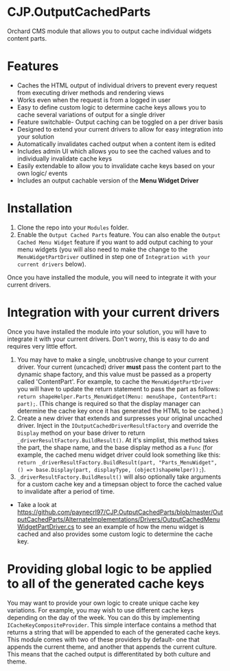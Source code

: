 CJP.OutputCachedParts
=====================

Orchard CMS module that allows you to output cache individual widgets content parts.

Features
========

 * Caches the HTML output of individual drivers to prevent every request from executing driver methods and rendering views
 * Works even when the request is from a logged in user
 * Easy to define custom logic to determine cache keys allows you to cache several variations of output for a single driver
 * Feature switchable- Output caching can be toggled on a per driver basis
 * Designed to extend your current drivers to allow for easy integration into your solution
 * Automatically invalidates cached output when a content item is edited
 * Includes admin UI which allows you to see the cached values and to individually invalidate cache keys
 * Easily extendable to allow you to invalidate cache keys based on your own logic/ events
 * Includes an output cachable version of the **Menu Widget Driver**

Installation
============

 1. Clone the repo into your `Modules` folder.
 2. Enable the `Output Cached Parts` feature. You can also enable the `Output Cached Menu Widget` feature if you want to add output caching to your menu widgets (you will also need to make the change to the `MenuWidgetPartDriver` outlined in step one of `Integration with your current drivers` below).

Once you have installed the module, you will need to integrate it with your current drivers.

Integration with your current drivers
=====================================

Once you have installed the module into your solution, you will have to integrate it with your current drivers. Don't worry, this is easy to do and requires very little effort.

 1. You may have to make a single, unobtrusive change to your current driver. Your current (uncached) driver **must** pass the content part to the dynamic shape factory, and this value must be passed as a property called 'ContentPart'. For example, to cache the `MenuWidgetPartDriver` you will have to update the return statement to pass the part as follows: `return shapeHelper.Parts_MenuWidget(Menu: menuShape, ContentPart: part);`. (This change is required so that the display manager can determine the cache key once it has generated the HTML to be cached.)
 2. Create a new driver that extends and surpresses your original uncached driver. Inject in the `IOutputCachedDriverResultFactory` and override the `Display` method on your base driver to return `_driverResultFactory.BuildResult()`. At it's simplist, this method takes the part, the shape name, and the base display method as a `Func` (for example, the cached menu widget driver could look something like this: `return _driverResultFactory.BuildResult(part, "Parts_MenuWidget", () => base.Display(part, displayType, (object)shapeHelper));`).
 3. `_driverResultFactory.BuildResult()` will also optionally take arguments for a custom cache key and a timepsan object to force the cached value to invalidate after a period of time.
 

 * Take a look at https://github.com/paynecrl97/CJP.OutputCachedParts/blob/master/OutputCachedParts/AlternateImplementations/Drivers/OutputCachedMenuWidgetPartDriver.cs to see an example of how the menu widget is cached and also provides some custom logic to determine the cache key.

Providing global logic to be applied to all of the generated cache keys
=======================================================================

You may want to provide your own logic to create unique cache key variations. For example, you may wish to use different cache keys depending on the day of the week. You can do this by implementing `ICacheKeyCompositeProvider`. This simple interface contains a method that returns a string that will be appended to each of the generated cache keys. This module comes with two of these providers by default- one that appends the current theme, and another that appends the current culture. This means that the cached output is differentitated by both culture and theme.
